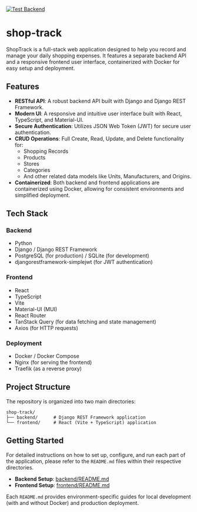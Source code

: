 [![Test Backend](https://github.com/mitty1293/shop-track/actions/workflows/test-backend.yml/badge.svg)](https://github.com/mitty1293/shop-track/actions/workflows/test-backend.yml)

# shop-track

ShopTrack is a full-stack web application designed to help you record and manage your daily shopping expenses. It features a separate backend API and a responsive frontend user interface, containerized with Docker for easy setup and deployment.

## Features

  * **RESTful API**: A robust backend API built with Django and Django REST Framework.
  * **Modern UI**: A responsive and intuitive user interface built with React, TypeScript, and Material-UI.
  * **Secure Authentication**: Utilizes JSON Web Token (JWT) for secure user authentication.
  * **CRUD Operations**: Full Create, Read, Update, and Delete functionality for:
      * Shopping Records
      * Products
      * Stores
      * Categories
      * And other related data models like Units, Manufacturers, and Origins.
  * **Containerized**: Both backend and frontend applications are containerized using Docker, allowing for consistent environments and simplified deployment.

## Tech Stack

### Backend

  * Python
  * Django / Django REST Framework
  * PostgreSQL (for production) / SQLite (for development)
  * djangorestframework-simplejwt (for JWT authentication)

### Frontend

  * React
  * TypeScript
  * Vite
  * Material-UI (MUI)
  * React Router
  * TanStack Query (for data fetching and state management)
  * Axios (for HTTP requests)

### Deployment

  * Docker / Docker Compose
  * Nginx (for serving the frontend)
  * Traefik (as a reverse proxy)

## Project Structure

The repository is organized into two main directories:

```
shop-track/
├── backend/      # Django REST Framework application
└── frontend/     # React (Vite + TypeScript) application
```

## Getting Started

For detailed instructions on how to set up, configure, and run each part of the application, please refer to the `README.md` files within their respective directories.

  * **Backend Setup**: [backend/README.md](backend/README.md)
  * **Frontend Setup**: [frontend/README.md](frontend/README.md)

Each `README.md` provides environment-specific guides for local development (with and without Docker) and production deployment.
